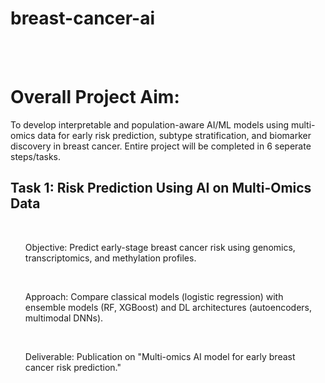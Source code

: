 # breast-cancer-ai
<br><br>

<h1>
 Overall Project Aim:
</h1>
<p>
To develop interpretable and population-aware AI/ML models using multi-omics data for early risk prediction, subtype stratification, and biomarker discovery in breast cancer.
Entire project will be completed in 6 seperate steps/tasks. 
</p>

<h2> Task 1: Risk Prediction Using AI on Multi-Omics Data </h2>
<br>

<ul>
Objective: Predict early-stage breast cancer risk using genomics, transcriptomics, and methylation profiles.
</ul><br><ul>
Approach: Compare classical models (logistic regression) with ensemble models (RF, XGBoost) and DL architectures (autoencoders, multimodal DNNs).
</ul><br>

<ul>
Deliverable: Publication on "Multi-omics AI model for early breast cancer risk prediction."
</ul>
<br>
